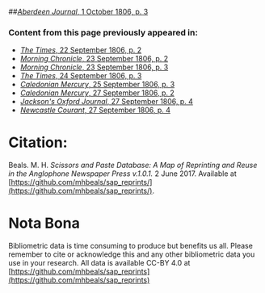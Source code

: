 ##[*Aberdeen Journal*, 1 October 1806, p. 3](https://mhbeals.github.io/sap_html/Aberdeen-Journal/Aberdeen-Journal-1-October-1806-p-3)

### Content from this page previously appeared in:
+ [*The Times*, 22 September 1806, p. 2](https://mhbeals.github.io/sap_html/The-Times/The-Times-22-September-1806-p-2)
+ [*Morning Chronicle*, 23 September 1806, p. 2](https://mhbeals.github.io/sap_html/Morning-Chronicle/Morning-Chronicle-23-September-1806-p-2)
+ [*Morning Chronicle*, 23 September 1806, p. 3](https://mhbeals.github.io/sap_html/Morning-Chronicle/Morning-Chronicle-23-September-1806-p-3)
+ [*The Times*, 24 September 1806, p. 3](https://mhbeals.github.io/sap_html/The-Times/The-Times-24-September-1806-p-3)
+ [*Caledonian Mercury*, 25 September 1806, p. 3](https://mhbeals.github.io/sap_html/Caledonian-Mercury/Caledonian-Mercury-25-September-1806-p-3)
+ [*Caledonian Mercury*, 27 September 1806, p. 2](https://mhbeals.github.io/sap_html/Caledonian-Mercury/Caledonian-Mercury-27-September-1806-p-2)
+ [*Jackson's Oxford Journal*, 27 September 1806, p. 4](https://mhbeals.github.io/sap_html/Jackson's-Oxford-Journal/Jackson's-Oxford-Journal-27-September-1806-p-4)
+ [*Newcastle Courant*, 27 September 1806, p. 4](https://mhbeals.github.io/sap_html/Newcastle-Courant/Newcastle-Courant-27-September-1806-p-4)
                    
# Citation: 

Beals. M. H. *Scissors and Paste Database: A Map of Reprinting and Reuse in the Anglophone Newspaper Press v.1.0.1.* 2 June 2017. Available at [https://github.com/mhbeals/sap_reprints/](https://github.com/mhbeals/sap_reprints/). 
                    
# Nota Bona

Bibliometric data is time consuming to produce but benefits us all. Please remember to cite or acknowledge this and any other bibliometric data you use in your research. All data is available CC-BY 4.0 at [https://github.com/mhbeals/sap_reprints](https://github.com/mhbeals/sap_reprints)